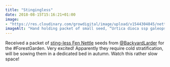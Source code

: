 ```yaml
---
title: "Stingingless"
date: 2018-08-15T15:16:21+01:00
image: 
- "https://res.cloudinary.com/growdigital/image/upload/v1544304845/nettle-43329964584.jpg"
imageAlt: "Hand holding packet of small seed, “Urtica dioca ssp galeopsifolia 2018”"
---
```


Received a packet of [sting-less Fen Nettle](https://www.forestgarden.wales/blog/the-lure-of-the-stinging-less-nettle/) seeds from [@BackyardLarder](https://mobile.twitter.com/BackyardLarder) for the #ForestGarden. Very excited! Apparently they require cold stratification, will be sowing them in a dedicated bed in autumn. Watch this rather slow space!
